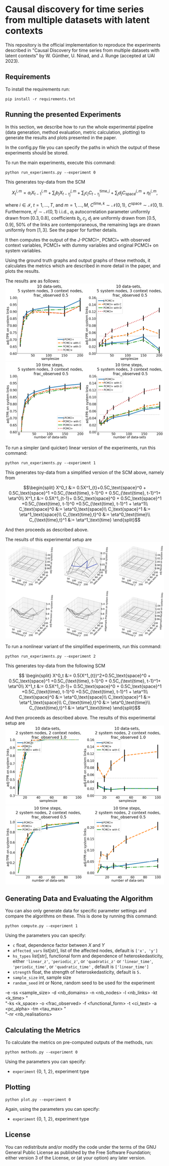# Causal discovery for time series from multiple datasets with latent contexts

This repository is the official implementation to reproduce the experiments described in "Causal Discovery for time 
series from multiple datasets with latent contexts" by W. Günther, U. Ninad, and J. Runge (accepted at UAI 2023). 

## Requirements

To install the requirements run:

```setup
pip install -r requirements.txt
```

## Running the presented Experiments

In this section, we describe how to run the whole experimental pipeline (data generation, method evaluation, 
metric calculation, plotting) to generate the results and plots presented in the paper.

In the config.py file you can specify the paths in which the output of these experiments should be stored.

To run the main experiments, execute this command:
```whole pipeline
python run_experiments.py --experiment 0
```

This generates toy-data from the SCM 
```math
X^{i,m}_t = a_i X^{i,m}_{t-1} + \sum_{j} b_j X^{j,m}_{t-\tau_j} + 
\sum_{j} c_jC^{\text{time},j}_{t-\tau_j} + \sum_{j} d_jC^{j, m}_\text{space} + \eta^{i,m}_t,
```
where $i \in \mathcal{I}$, $t= 1, \ldots, T$, and $m=1, \ldots, M$, $C^{\text{time},k} \sim \mathcal{N}(0,1)$, 
$C^{\text{space}} \sim \mathcal{N}(0,1)$. Furthermore, $\eta^i \sim \mathcal{N}(0,1)$ i.i.d., 
$a_i$ autocorrelation parameter uniformly drawn from $[0.3, 0.8]$, coefficients $b_j,c_j, d_j$ are uniformly drawn 
from $[0.5, 0.9]$, $50\%$ of the links are contemporaneous, the remaining lags are drawn uniformly from $[1,3]$.
See the paper for further details.

It then computes the output of the J-PCMCI+, PCMCI+ with observed context variables, PCMCI+ with dummy variables and
original PCMCI+ on system variables.

Using the ground truth graphs and output graphs of these methods, it calculates the metrics which are described in
more detail in the paper, and plots the results.

The results are as follows:
![time_conv](images/frac0_5-sys_nodes-10dom-5-3_adj.png)
![space_conv](images/frac0_5-sys_nodes-10ts-5-3_adj.png)


To run a simpler (and quicker) linear version of the experiments, run this command:
```whole pipeline
python run_experiments.py --experiment 1
```

This generates toy-data from a simplified version of the SCM above, namely from
```math
\begin{split}
    X^0_t &:=  0.5X^1_{t}+0.5C_\text{space}^0 + 0.5C_\text{space}^1 +0.5C_{\text{time}, t-1}^0 + 0.5C_{\text{time}, t-1}^1+ \eta^0\\
    X^1_t &:= 0.5X^1_{t-1}+ 0.5C_\text{space}^0 + 0.5C_\text{space}^1 +0.5C_{\text{time}, t-1}^0 +0.5C_{\text{time}, t-1}^1 + \eta^1\\
    C_\text{space}^0 &:= \eta^0_\text{space}\\
    C_\text{space}^1 &:= \eta^1_\text{space}\\
    C_{\text{time},t}^0 &:= \eta^0_\text{time}\\
    C_{\text{time},t}^1 &:= \eta^1_\text{time}
\end{split}
```
And then proceeds as described above.

The results of this experimental setup are
![inset](images/inset_withlabels.png)

To run a nonlinear variant of the simplified experiments, run this command:
```whole pipeline
python run_experiments.py --experiment 2
```

This generates toy-data from the following SCM
```math
        \begin{split}
            X^0_t &:=  0.5(X^1_{t})^2+0.5C_\text{space}^0 + 0.5C_\text{space}^1 +0.5C_{\text{time}, t-1}^0 + 0.5C_{\text{time}, t-1}^1+ \eta^0\\
            X^1_t &:= 0.5X^1_{t-1}+ 0.5C_\text{space}^0 + 0.5C_\text{space}^1 +0.5C_{\text{time}, t-1}^0 +0.5C_{\text{time}, t-1}^1 + \eta^1\\
            C_\text{space}^0 &:= \eta^0_\text{space}\\
            C_\text{space}^1 &:= \eta^1_\text{space}\\
            C_{\text{time},t}^0 &:= \eta^0_\text{time}\\
            C_{\text{time},t}^1 &:= \eta^1_\text{time}
        \end{split}
```
And then proceeds as described above.
The results of this experimental setup are
![time_conv](images/frac1-sys_nodes-nonlin2-timecon.png)
![space_conv](images/frac1-sys_nodes-nonlin2-spacecon.png)

## Generating Data and Evaluating the Algorithm

You can also only generate data for specific parameter settings and compare the algorithms on these. 
This is done by running this command:
```data
python compute.py --experiment 1
```

Using the parameters you can specify:
 - `c` float, dependence factor between $X$ and $Y$
 - `affected_vars` list[str], list of the affected nodes, default is `['x', 'y']`
 - `hs_types` list[str], functional form and dependence of heteroskedasticity, either `'linear_z'`, `'periodic_z'`, or `'quadratic_z'` or `'linear_time'`, `'periodic_time'`, or `'quadratic_time'` , default is `['linear_time']`
 - `strength` float, the strength of heteroskedasticity, default is `5.`
 - `sample_size` int, sample size
 - `random_seed` int or None, random seed to be used for the experiment

-e <experiment> -ss <sample_size> -d <nb_domains> -n <nb_nodes> -l <nb_links> -kt <k_time> " \
               "-ks <k_space> -o <frac_observed> -f <functional_form> -t <ci_test> -a <pc_alpha> -tm <tau_max> " \
               "-nr <nb_realisations>


## Calculating the Metrics

To calculate the metrics on pre-computed outputs of the methods, run:

```metrics
python methods.py --experiment 0
```

Using the parameters you can specify:
 - `experiment` {0, 1, 2}, experiment type

## Plotting

```metrics
python plot.py --experiment 0
```

Again, using the parameters you can specify:
 - `experiment` {0, 1, 2}, experiment type


## License

You can redistribute and/or modify the code under the terms of the GNU General Public License as published by the Free Software Foundation; either version 3 of the License, or (at your option) any later version.
